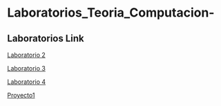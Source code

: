 # Laboratorios_Teoria_Computacion-

## Laboratorios Link
[Laboratorio 2](./Lab2/README.md)

[Laboratorio 3](./Lab3/README.md)

[Laboratorio 4](https://github.com/cor22982/Laboratorios_Teoria_Computacion-/tree/lab4)

[Proyecto1](https://github.com/cor22982/Laboratorios_Teoria_Computacion-/tree/proyecto_1)
